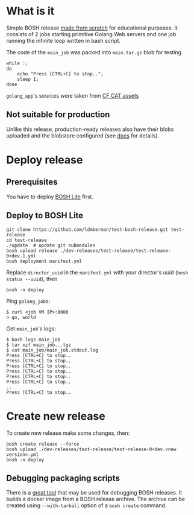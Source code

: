 # What is it

Simple BOSH release [made from scratch](http://bosh.io/docs/create-release.html) for educational purposes.
It consists of 2 jobs starting primitive Golang Web servers and one job running the infinite loop written in bash script.

The code of the `main_job` was packed into `main.tar.gz` blob for testing.

```
while :;
do
    echo "Press [CTRL+C] to stop..";
    sleep 1;
done
```

`golang_app`'s sources were taken from [CF CAT assets](https://github.com/cloudfoundry/cf-acceptance-tests/tree/master/assets/golang)

## Not suitable for production

Unlike this release, production-ready releases also have their blobs uploaded
and the blobstore configured (see [docs](http://bosh.io/docs/create-release.html#config-blobstore) for details).

# Deploy release

## Prerequisites

You have to deploy [BOSH Lite](https://github.com/cloudfoundry/bosh-lite) first.

## Deploy to BOSH Lite

```
git clone https://github.com/ldmberman/test-bosh-release.git test-release
cd test-release
./update  # update git submodules
bosh upload release ./dev-releases/test-release/test-release-0+dev.1.yml
bosh deployment manifest.yml
```

Replace `director_uuid` in the `manifest.yml` with your director's uuid (`bosh status --uuid`), then

```
bosh -n deploy
```

Ping `golang_job`s:

```
$ curl <job VM IP>:8000
> go, world
```

Get `main_job`'s logs:

```
$ bosh logs main_job
$ tar xzf main_job...tgz
$ cat main_job/main_job.stdout.log
Press [CTRL+C] to stop..
Press [CTRL+C] to stop..
Press [CTRL+C] to stop..
Press [CTRL+C] to stop..
Press [CTRL+C] to stop..
Press [CTRL+C] to stop..
..
Press [CTRL+C] to stop..
```

# Create new release

To create new release make some changes, then:

```
bosh create release --force
bosh upload ./dev-releases/test-release/test-release-0+dev.<new version>.yml
bosh -n deploy
```

## Debugging packaging scripts

There is a [great tool](https://github.com/mmb/bosh_job_docker) that may be used for debugging BOSH releases. It builds a docker image from a BOSH release archive. The archive can be created using `--with-tarball` option of a `bosh create` command.
